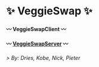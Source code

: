 # ✨ VeggieSwap ✨

#### 〰 VeggieSwapClient 〰

#### 〰 [VeggieSwapServer](https://github.com/Dries-Maes/VeggieSwapServer) 〰

###### > By: Dries, Kobe, Nick, Pieter
